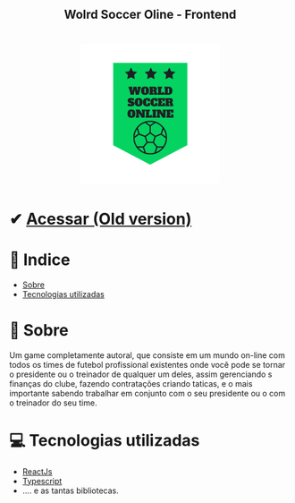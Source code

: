 <h2 align="center">Wolrd Soccer Oline - Frontend  </h2>
<h1 align="center">
  <img src="./src/images/Logo.png" width="250px" />
</h1>

# ✔ [Acessar (Old version)](https://worldsocceronline.vercel.app/)

# 📖 Indice

- [Sobre](#-sobre)
- [Tecnologias utilizadas](#-sobre)

# 📕 Sobre

Um game completamente autoral, que consiste em um mundo on-line com todos os times de futebol profissional existentes onde você pode se  tornar o presidente ou o treinador de qualquer um deles, assim gerenciando s finanças do clube, fazendo contratações criando taticas, e o mais importante sabendo trabalhar em conjunto com o seu presidente ou o com o treinador do seu time.

# 💻 Tecnologias utilizadas

- [ReactJs](https://reactjs.org/)
- [Typescript](https://www.typescriptlang.org/)
- .... e as tantas bibliotecas.
